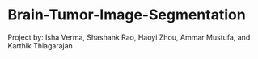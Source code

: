 # Brain-Tumor-Image-Segmentation
Project by: Isha Verma, Shashank Rao, Haoyi Zhou, Ammar Mustufa, and Karthik Thiagarajan
